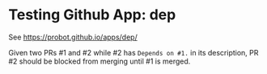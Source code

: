 # Testing Github App: dep

See https://probot.github.io/apps/dep/

Given two PRs #1 and #2 while #2 has `Depends on #1.` in its description, PR #2 should be blocked from merging until #1 is merged.
